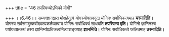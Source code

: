 +++
title = "46 तपस्विभ्योऽधिको योगी"

+++
।।6.46।। सम्यग्ज्ञानद्वारा मोक्षहेतुत्वं योगस्योक्तमनूद्य योगिनः
सर्वाधिकत्वमाह **यस्मादिति।** योगस्य सर्वस्मादुत्कर्षादवश्यकर्तव्यत्वाय
योगिनः सर्वाधिक्यं साधयति **तपस्विभ्य इति।** योगिनो ज्ञानिनश्च
पर्यायत्वात्कथं तस्य ज्ञानिभ्योऽधिकत्वमित्याशङ्क्याह **ज्ञानमिति।**
योगिनः सर्वाधिकत्वे फलितमाह **तस्मादिति।**
